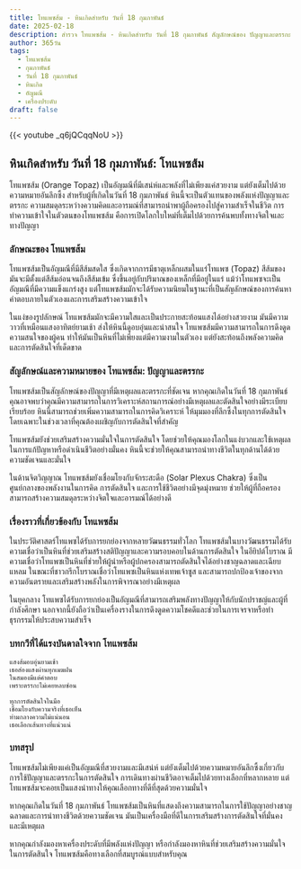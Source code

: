 ```yaml
---
title: โทแพซส้ม - หินเกิดสำหรับ วันที่ 18 กุมภาพันธ์
date: 2025-02-18
description: สำรวจ โทแพซส้ม - หินเกิดสำหรับ วันที่ 18 กุมภาพันธ์ สัญลักษณ์ของ ปัญญาและตรรกะ มาเรียนรู้ความหมายลึกซึ้งของหินพิเศษนี้
author: 365วัน
tags:
  - โทแพซส้ม
  - กุมภาพันธ์
  - วันที่ 18 กุมภาพันธ์
  - หินเกิด
  - อัญมณี
  - เครื่องประดับ
draft: false
---
```


{{< youtube _q6jQCqqNoU >}}

## หินเกิดสำหรับ วันที่ 18 กุมภาพันธ์: โทแพซส้ม

โทแพซส้ม (Orange Topaz) เป็นอัญมณีที่มีเสน่ห์และพลังที่ไม่เพียงแค่สวยงาม แต่ยังเต็มไปด้วยความหมายอันลึกซึ้ง สำหรับผู้ที่เกิดในวันที่ 18 กุมภาพันธ์ หินนี้จะเป็นตัวแทนของพลังแห่งปัญญาและตรรกะ ความสมดุลระหว่างความคิดและอารมณ์ที่สามารถนำพาผู้ถือครองไปสู่ความสำเร็จในชีวิต การทำความเข้าใจในตัวตนของโทแพซส้ม คือการเปิดโลกใบใหม่ที่เต็มไปด้วยการค้นพบทั้งทางจิตใจและทางปัญญา

### ลักษณะของ โทแพซส้ม

โทแพซส้มเป็นอัญมณีที่มีสีส้มสดใส ซึ่งเกิดจากการมีธาตุเหล็กผสมในแร่โทแพซ (Topaz) สีส้มของมันจะมีตั้งแต่สีส้มอ่อนจนถึงสีส้มเข้ม ซึ่งขึ้นอยู่กับปริมาณของเหล็กที่มีอยู่ในแร่ แม้ว่าโทแพซจะเป็นอัญมณีที่มีความแข็งแกร่งสูง แต่โทแพซส้มมักจะได้รับความนิยมในฐานะที่เป็นสัญลักษณ์ของการค้นหาคำตอบภายในตัวเองและการเสริมสร้างความเข้าใจ

ในแง่ของรูปลักษณ์ โทแพซส้มมักจะมีความใสและเป็นประกายสะท้อนแสงได้อย่างสวยงาม มันมีความวาวที่เหมือนแสงอาทิตย์ยามเช้า ส่งให้หินนี้ดูอบอุ่นและน่าสนใจ โทแพซส้มมีความสามารถในการดึงดูดความสนใจของผู้คน ทำให้มันเป็นหินที่ไม่เพียงแต่มีความงามในตัวเอง แต่ยังสะท้อนถึงพลังความคิดและการตัดสินใจที่เด็ดขาด

### สัญลักษณ์และความหมายของ โทแพซส้ม: ปัญญาและตรรกะ

โทแพซส้มเป็นสัญลักษณ์ของปัญญาที่มีเหตุผลและตรรกะที่ชัดเจน หากคุณเกิดในวันที่ 18 กุมภาพันธ์ คุณอาจพบว่าคุณมีความสามารถในการวิเคราะห์สถานการณ์อย่างมีเหตุผลและตัดสินใจอย่างมีระเบียบเรียบร้อย หินนี้สามารถช่วยเพิ่มความสามารถในการคิดวิเคราะห์ ให้มุมมองที่ลึกซึ้งในทุกการตัดสินใจ โดยเฉพาะในช่วงเวลาที่คุณต้องเผชิญกับการตัดสินใจที่สำคัญ

โทแพซส้มยังช่วยเสริมสร้างความมั่นใจในการตัดสินใจ โดยช่วยให้คุณมองโลกในแง่บวกและใช้เหตุผลในการแก้ปัญหาหรือดำเนินชีวิตอย่างมั่นคง หินนี้จะช่วยให้คุณสามารถนำทางชีวิตในทุกด้านได้ด้วยความชัดเจนและมั่นใจ

ในด้านจิตวิญญาณ โทแพซส้มยังเชื่อมโยงกับจักระสะดือ (Solar Plexus Chakra) ซึ่งเป็นศูนย์กลางของพลังงานในการคิด การตัดสินใจ และการใช้ชีวิตอย่างมีจุดมุ่งหมาย ช่วยให้ผู้ที่ถือครองสามารถสร้างความสมดุลระหว่างจิตใจและอารมณ์ได้อย่างดี

### เรื่องราวที่เกี่ยวข้องกับ โทแพซส้ม

ในประวัติศาสตร์โทแพซได้รับการยกย่องจากหลายวัฒนธรรมทั่วโลก โทแพซส้มในบางวัฒนธรรมได้รับความเชื่อว่าเป็นหินที่ช่วยเสริมสร้างสติปัญญาและความรอบคอบในด้านการตัดสินใจ ในอียิปต์โบราณ มีความเชื่อว่าโทแพซเป็นหินที่ช่วยให้ผู้นำหรือผู้ปกครองสามารถตัดสินใจได้อย่างชาญฉลาดและเฉียบแหลม ในขณะที่ชาวกรีกโบราณเชื่อว่าโทแพซเป็นหินแห่งเทพเจ้าซูส และสามารถปกป้องเจ้าของจากความอันตรายและเสริมสร้างพลังในการพิจารณาอย่างมีเหตุผล

ในยุคกลาง โทแพซได้รับการยกย่องเป็นอัญมณีที่สามารถเสริมพลังทางปัญญาให้กับนักปราชญ์และผู้ที่กำลังศึกษา นอกจากนี้ยังถือว่าเป็นเครื่องรางในการดึงดูดความโชคดีและช่วยในการเจรจาหรือทำธุรกรรมให้ประสบความสำเร็จ

### บทกวีที่ได้แรงบันดาลใจจาก โทแพซส้ม

```
แสงส้มอบอุ่นยามเช้า  
เธอส่องแสงผ่านทุกเมฆฝน  
ในสมองมีแต่คำตอบ  
เพราะตรรกะไม่เคยหลบซ่อน

ทุกการตัดสินใจในมือ  
เชื่อมโยงกับความจริงที่เธอเห็น  
ท่ามกลางความไม่แน่นอน  
เธอเลือกเส้นทางที่แน่วแน่
```

### บทสรุป

โทแพซส้มไม่เพียงแค่เป็นอัญมณีที่สวยงามและมีเสน่ห์ แต่ยังเต็มไปด้วยความหมายอันลึกซึ้งเกี่ยวกับการใช้ปัญญาและตรรกะในการตัดสินใจ การเดินทางผ่านชีวิตอาจเต็มไปด้วยทางเลือกที่หลากหลาย แต่โทแพซส้มจะคอยเป็นแสงนำทางให้คุณเลือกทางที่ดีที่สุดด้วยความมั่นใจ

หากคุณเกิดในวันที่ 18 กุมภาพันธ์ โทแพซส้มเป็นหินที่แสดงถึงความสามารถในการใช้ปัญญาอย่างชาญฉลาดและการนำทางชีวิตด้วยความชัดเจน มันเป็นเครื่องมือที่ดีในการเสริมสร้างการตัดสินใจที่มั่นคงและมีเหตุผล

หากคุณกำลังมองหาเครื่องประดับที่มีพลังแห่งปัญญา หรือกำลังมองหาหินที่ช่วยเสริมสร้างความมั่นใจในการตัดสินใจ โทแพซส้มคือทางเลือกที่สมบูรณ์แบบสำหรับคุณ